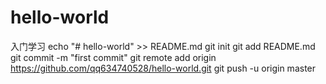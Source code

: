 # hello-world
入门学习
echo "# hello-world" >> README.md
git init
git add README.md
git commit -m "first commit"
git remote add origin https://github.com/qq634740528/hello-world.git
git push -u origin master
